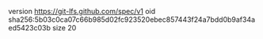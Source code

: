 version https://git-lfs.github.com/spec/v1
oid sha256:5b03c0ca07c66b985d02fc923520ebec857443f24a7bdd0b9af34aed5423c03b
size 20
